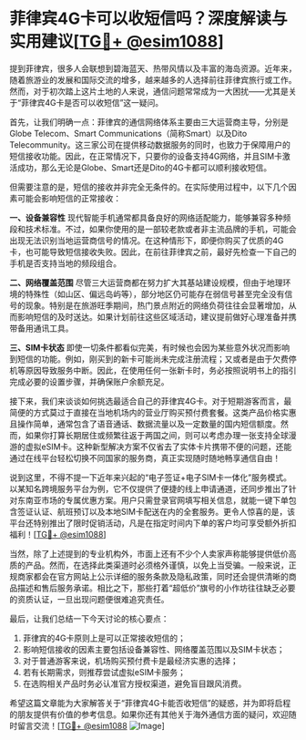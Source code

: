 # 菲律宾4G卡可以收短信吗？深度解读与实用建议[[TG💪+ @esim1088](https://t.me/s/esim1088)]

提到菲律宾，很多人会联想到碧海蓝天、热带风情以及丰富的海岛资源。近年来，随着旅游业的发展和国际交流的增多，越来越多的人选择前往菲律宾旅行或工作。然而，对于初次踏上这片土地的人来说，通信问题常常成为一大困扰——尤其是关于“菲律宾4G卡是否可以收短信”这一疑问。

首先，让我们明确一点：菲律宾的通信网络体系主要由三大运营商主导，分别是Globe Telecom、Smart Communications（简称Smart）以及Dito Telecommunity。这三家公司在提供移动数据服务的同时，也致力于保障用户的短信接收功能。因此，在正常情况下，只要你的设备支持4G网络，并且SIM卡激活成功，那么无论是Globe、Smart还是Dito的4G卡都可以顺利接收短信。

但需要注意的是，短信的接收并非完全无条件的。在实际使用过程中，以下几个因素可能会影响短信的正常接收：

**一、设备兼容性**
现代智能手机通常都具备良好的网络适配能力，能够兼容多种频段和技术标准。不过，如果你使用的是一部较老款或者非主流品牌的手机，可能会出现无法识别当地运营商信号的情况。在这种情形下，即便你购买了优质的4G卡，也可能导致短信接收失败。因此，在前往菲律宾之前，最好先检查一下自己的手机是否支持当地的频段组合。

**二、网络覆盖范围**
尽管三大运营商都在努力扩大其基站建设规模，但由于地理环境的特殊性（如山区、偏远岛屿等），部分地区仍可能存在弱信号甚至完全没有信号的现象。特别是在旅游旺季期间，热门景点附近的网络负荷往往会显著增加，从而影响短信的及时送达。如果计划前往这些区域活动，建议提前做好心理准备并携带备用通讯工具。

**三、SIM卡状态**
即使一切条件都看似完美，有时候也会因为某些意外状况而影响到短信的功能。例如，刚买到的新卡可能尚未完成注册流程；又或者是由于欠费停机等原因导致服务中断。因此，在使用任何一张新卡时，务必按照说明书上的指引完成必要的设置步骤，并确保账户余额充足。

接下来，我们来谈谈如何挑选最适合自己的菲律宾4G卡。对于短期游客而言，最简便的方式莫过于直接在当地机场内的营业厅购买预付费套餐。这类产品价格实惠且操作简单，通常包含了语音通话、数据流量以及一定数量的国内短信额度。然而，如果你打算长期居住或频繁往返于两国之间，则可以考虑办理一张支持全球漫游的虚拟eSIM卡。这种新型解决方案不仅省去了实体卡片携带不便的问题，还能通过在线平台轻松切换不同国家的服务商，真正实现随时随地畅享通信自由！

说到这里，不得不提一下近年来兴起的“电子签证+电子SIM卡一体化”服务模式。以某知名跨境服务平台为例，它不仅提供了便捷的线上申请通道，还同步推出了针对东南亚市场的专属优惠方案。用户只需登录官网填写相关信息，就能一键下单包含签证认证、航班预订以及本地SIM卡配送在内的全套服务。更令人惊喜的是，该平台还特别推出了限时促销活动，凡是在指定时间内下单的客户均可享受额外折扣福利！[[TG💪+ @esim1088](https://t.me/s/esim1088)]

当然，除了上述提到的专业机构外，市面上还有不少个人卖家声称能够提供低价高质的产品。然而，在选择此类渠道时必须格外谨慎，以免上当受骗。一般来说，正规商家都会在官方网站上公示详细的服务条款及隐私政策，同时还会提供清晰的商品描述和售后服务承诺。相比之下，那些打着“超低价”旗号的小作坊往往缺乏必要的资质认证，一旦出现问题便很难追究责任。

最后，让我们总结一下今天讨论的核心要点：
1. 菲律宾的4G卡原则上是可以正常接收短信的；
2. 影响短信接收的因素主要包括设备兼容性、网络覆盖范围以及SIM卡状态；
3. 对于普通游客来说，机场购买预付费卡是最经济实惠的选择；
4. 若有长期需求，则推荐尝试虚拟eSIM卡服务；
5. 在选购相关产品时务必认准官方授权渠道，避免盲目跟风消费。

希望这篇文章能为大家解答关于“菲律宾4G卡能否收短信”的疑惑，并为即将启程的朋友提供有价值的参考信息。如果你还有其他关于海外通信方面的疑问，欢迎随时留言交流！[[TG💪+ @esim1088](https://t.me/s/esim1088) ![Image](https://i.postimg.cc/4NQfJmqS/Snipaste-2025-05-13-00-14-12.png)]